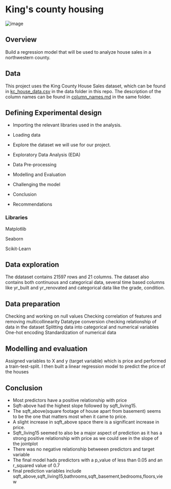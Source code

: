 # King's county housing

![image](https://user-images.githubusercontent.com/104419035/196160831-41caa804-db38-4543-9594-c00f68a27936.png)


## Overview

Build a regression model that will be used to analyze house sales in a northwestern county.

## Data

This project uses the King County House Sales dataset, which can be found in [kc_house_data.csv](https://github.com/angela-cheruto9/Phase_2_project/blob/master/kc_house_data.csv) in the data folder in this repo. The description of the column names can be found in [column_names.md](https://github.com/angela-cheruto9/Phase_2_project/blob/master/column_names.md) in the same folder. 

## Defining Experimental design

* Importing the relevant libraries used in the analysis.

* Loading data

* Explore the dataset we will use for our project.

* Exploratory Data Analysis (EDA)

* Data Pre-processing

* Modelling and Evaluation

* Challenging the model

* Conclusion

* Recommendations


### Libraries

Matplotlib

Seaborn

Scikit-Learn

## Data exploration

The ddataset contains 21597 rows and 21 columns. 
The dataset also contains both continuous and categorical data, several time based columns like yr_built and yr_renovated and  categorical data like the grade, condition.

## Data preparation

Checking and working on null values
Checking correlation of features and removing multicollinearity
Datatype conversion
checking relationship of data in the dataset
Splitting data into categorical and numerical variables
One-hot encoding
Standardization of numerical data

## Modelling and evaluation
Assigned variables to X and y (target variable) which is price and performed a train-test-split.
I then built a linear regression model to predict the price of the houses

## Conclusion

*  Most predictors have a positive relationship with price
*  Sqft-above had the highest slope followed by sqft_living15.
*  The sqft_above(square footage of house apart from basement) seems to be the one that matters most when it came to price. 
*  A slight increase in sqft_above space there is a significant increase in price.
*  Sqft_living15 seemed to also be a major aspect of prediction as it has a strong positive relationship with price as we could see in the slope of the jointplot
*  There was no negative relationship betweeen predictors and target variable
*  The final model hads predictors with a p_value of less than 0.05 and an r_squared value of 0.7
* final prediction variables include sqft_above,sqft_living15,bathrooms,sqft_basement,bedrooms,floors,view











                       
                       













